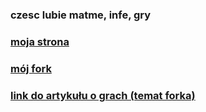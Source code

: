 ### czesc lubie matme, infe, gry


### [moja strona](https://k4t4k4n.github.io/)

### [mój fork](https://github.com/k4t4k4n/Archipelag-Gier)
### [link do artykułu o grach (temat forka)](https://paperswithcode.com/paper/reinforcement-learning-for-constraint)
